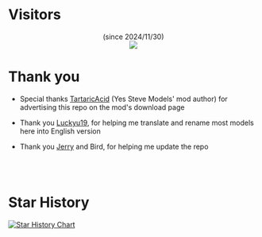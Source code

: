 # Visitors
<p align="center">
    (since 2024/11/30)
    <br>
    <img src="https://count.getloli.com/@ysmmodelrepo?name=ysmmodelrepo&theme=gelbooru&padding=8&offset=0&align=top&scale=1.3&pixelated=1&darkmode=auto"/>
</p>

# Thank you
 - Special thanks [TartaricAcid](https://github.com/TartaricAcid) (Yes Steve Models' mod author) for advertising this repo on the mod's download page
  
 - Thank you [Luckyu19](https://github.com/luckyu19), for helping me translate and rename most models here into English version

 - Thank you [Jerry](https://github.com/Jerry790790/Jerry790) and Bird, for helping me update the repo

<br>
<br>

# Star History

<a href="https://star-history.com/?repos=journey-ad/Moe-Counter&type=Date#Elaina69/Yes-Steve-Model-Repo&Timeline">
 <picture>
   <source media="(prefers-color-scheme: dark)" srcset="https://api.star-history.com/svg?repos=Elaina69/Yes-Steve-Model-Repo&type=Timeline&theme=dark" />
   <source media="(prefers-color-scheme: light)" srcset="https://api.star-history.com/svg?repos=Elaina69/Yes-Steve-Model-Repo&type=Timeline" />
   <img alt="Star History Chart" src="https://api.star-history.com/svg?repos=Elaina69/Yes-Steve-Model-Repo&type=Timeline" />
 </picture>
</a>

